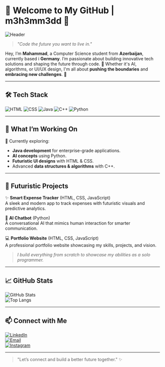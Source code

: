 # 👾 Welcome to My GitHub | m3h3mm3dd 🚀

![Header](https://user-images.githubusercontent.com/yourusername/banner-image.png)

> _"Code the future you want to live in."_  

Hey, I’m **Mahammad**, a Computer Science student from **Azerbaijan**, currently based i **Germany**. I’m passionate about building innovative tech solutions and shaping the future through code. 🚀 Whether it's AI, algorithms, or UI/UX design, I'm all about **pushing the boundaries** and **embracing new challenges**. 🌌 

---

## 🛠️ **Tech Stack**
![HTML](https://img.shields.io/badge/HTML5-%23E34F26.svg?style=for-the-badge&logo=html5&logoColor=white)
![CSS](https://img.shields.io/badge/CSS3-%231572B6.svg?style=for-the-badge&logo=css3&logoColor=white)
![Java](https://img.shields.io/badge/Java-%23ED8B00.svg?style=for-the-badge&logo=java&logoColor=white)
![C++](https://img.shields.io/badge/C%2B%2B-%2300599C.svg?style=for-the-badge&logo=c%2B%2B&logoColor=white)
![Python](https://img.shields.io/badge/Python-3776AB?style=for-the-badge&logo=python&logoColor=white)

---

## 🌌 **What I’m Working On**
🔭 Currently exploring:  
- **Java development** for enterprise-grade applications.  
- **AI concepts** using Python.  
- **Futuristic UI designs** with HTML & CSS.  
- Advanced **data structures & algorithms** with C++.  

---

## 🎨 **Futuristic Projects**
✨ **Smart Expense Tracker** (HTML, CSS, JavaScript)  
A sleek and modern app to track expenses with futuristic visuals and predictive analytics.  

🤖 **AI Chatbot** (Python)  
A conversational AI that mimics human interaction for smarter communication.  

💻 **Portfolio Website** (HTML, CSS, JavaScript)  
A professional portfolio website showcasing my skills, projects, and vision.

> _I build everything from scratch to showcase my abilities as a solo programmer._  

---

## 📈 **GitHub Stats**
![GitHub Stats](https://github-readme-stats.vercel.app/api?username=m3h3mm3dd&show_icons=true&theme=radical)  
![Top Langs](https://github-readme-stats.vercel.app/api/top-langs/?username=m3h3mm3dd&layout=compact&theme=radical)  

---

## 📫 **Connect with Me**
[![LinkedIn](https://img.shields.io/badge/LinkedIn-%230A66C2.svg?style=for-the-badge&logo=linkedin&logoColor=white)](https://linkedin.com/in/m3h3mm3dd)  
[![Email](https://img.shields.io/badge/Email-%23D14836.svg?style=for-the-badge&logo=gmail&logoColor=white)](mailto:m3h3mm3dd@gmail.com)  
[![Instagram](https://img.shields.io/badge/Instagram-%23E4405F.svg?style=for-the-badge&logo=instagram&logoColor=white)](https://www.instagram.com/m3h3mm3dd/)


---

> "Let’s connect and build a better future together." ✨
